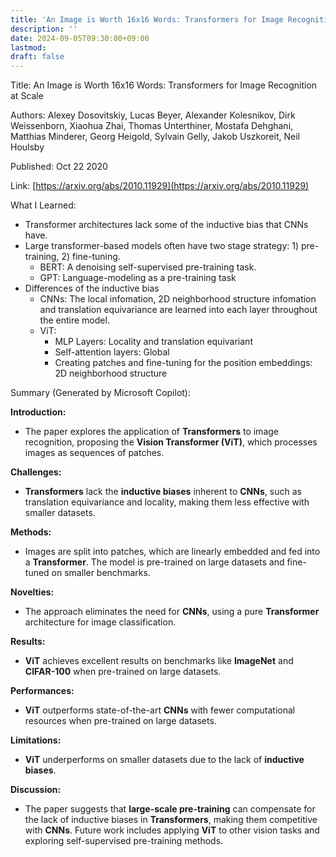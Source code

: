 ```yaml
---
title: 'An Image is Worth 16x16 Words: Transformers for Image Recognition at Scale'
description: ''
date: 2024-09-05T09:30:00+09:00
lastmod: 
draft: false
---
```


Title: An Image is Worth 16x16 Words: Transformers for Image Recognition at Scale

Authors: Alexey Dosovitskiy, Lucas Beyer, Alexander Kolesnikov, Dirk Weissenborn, Xiaohua Zhai, Thomas Unterthiner, Mostafa Dehghani, Matthias Minderer, Georg Heigold, Sylvain Gelly, Jakob Uszkoreit, Neil Houlsby

Published: Oct 22 2020

Link: [https://arxiv.org/abs/2010.11929](https://arxiv.org/abs/2010.11929)

What I Learned:
- Transformer architectures lack some of the inductive bias that CNNs have.
- Large transformer-based models often have two stage strategy: 1) pre-training, 2) fine-tuning.
  - BERT: A denoising self-supervised pre-training task.
  - GPT: Language-modeling as a pre-training task
- Differences of the inductive bias
  - CNNs: The local infomation, 2D neighborhood structure infomation and translation equivariance are learned into each layer throughout the entire model.
  - ViT: 
    - MLP Layers: Locality and translation equivariant
    - Self-attention layers: Global
    - Creating patches and fine-tuning for the position embeddings: 2D neighborhood structure

Summary (Generated by Microsoft Copilot):

**Introduction:**
- The paper explores the application of **Transformers** to image recognition, proposing the **Vision Transformer (ViT)**, which processes images as sequences of patches.

**Challenges:**
- **Transformers** lack the **inductive biases** inherent to **CNNs**, such as translation equivariance and locality, making them less effective with smaller datasets.

**Methods:**
- Images are split into patches, which are linearly embedded and fed into a **Transformer**. The model is pre-trained on large datasets and fine-tuned on smaller benchmarks.

**Novelties:**
- The approach eliminates the need for **CNNs**, using a pure **Transformer** architecture for image classification.

**Results:**
- **ViT** achieves excellent results on benchmarks like **ImageNet** and **CIFAR-100** when pre-trained on large datasets.

**Performances:**
- **ViT** outperforms state-of-the-art **CNNs** with fewer computational resources when pre-trained on large datasets.

**Limitations:**
- **ViT** underperforms on smaller datasets due to the lack of **inductive biases**.

**Discussion:**
- The paper suggests that **large-scale pre-training** can compensate for the lack of inductive biases in **Transformers**, making them competitive with **CNNs**. Future work includes applying **ViT** to other vision tasks and exploring self-supervised pre-training methods.
